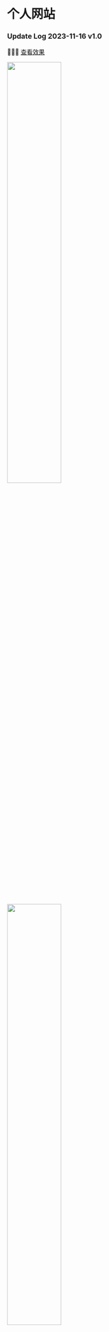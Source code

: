 # 个人网站
### Update Log 2023-11-16  v1.0
  
  
  🍭🍭🍭  [查看效果](https://www.designnotes.cn)


  <img  width="50%" src="https://cdn.jsdelivr.net/gh/svnyang/svnyang/assets/images/00.png" />

  <img  width="50%" src="https://cdn.jsdelivr.net/gh/svnyang/svnyang/assets/images/02.png" />

  <img  width="50%" src="https://cdn.jsdelivr.net/gh/svnyang/svnyang/assets/images/03.png" />

  <img  width="50%" src="https://cdn.jsdelivr.net/gh/svnyang/svnyang/assets/images/04.png" />
  
